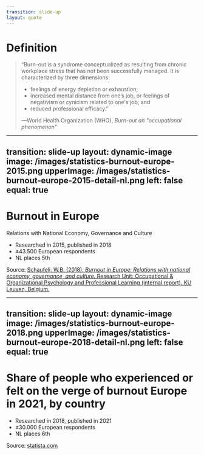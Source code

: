 ```yaml
---
transition: slide-up
layout: quote
---
```

# Definition

<blockquote cite="https://www.who.int/standards/classifications/frequently-asked-questions/burn-out-an-occupational-phenomenon">

“Burn-out is a syndrome conceptualized as resulting from chronic workplace stress that has not been successfully managed. It is characterized by three dimensions:

- feelings of energy depletion or exhaustion;
- increased mental distance from one’s job, or feelings of negativism or cynicism related to one's job; and
- reduced professional efficacy.”

<footer class="mt-8!">—World Health Organization (WHO), <cite>Burn-out an "occupational phenomenon"</cite></footer>
</blockquote>

---
transition: slide-up
layout: dynamic-image
image: /images/statistics-burnout-europe-2015.png
upperImage: /images/statistics-burnout-europe-2015-detail-nl.png
left: false
equal: true
---

# Burnout in Europe

Relations with National Economy, Governance and Culture

- Researched in 2015, published in 2018
- ±43.500 European respondents
- NL places 5th

<footer class="absolute bottom-0">

Source: [Schaufeli, W.B. (2018). _Burnout in Europe: Relations with national economy, governance, and culture._ Research Unit: Occupational & Organizational Psychology and Professional Learning (internal report). KU Leuven, Belgium.](https://www.wilmarschaufeli.nl/publications/Schaufeli/500.pdf)
</footer>

---
transition: slide-up
layout: dynamic-image
image: /images/statistics-burnout-europe-2018.png
upperImage: /images/statistics-burnout-europe-2018-detail-nl.png
left: false
equal: true
---

# Share of people who experienced or felt on the verge of burnout Europe in 2021, by country

- Researched in 2018, published in 2021
- ±30.000 European respondents
- NL places 6th

<footer class="absolute bottom-0 bg-white">

Source: [statista.com](https://www.statista.com/statistics/1249649/experiences-of-burnout-in-europe/)
</footer>

<!--
Researched: 2018
Published: 2021

- Don't speculate on the reason of the rise

## Transition

"I'm not here to show you statistics. I'm here to tell you about my personal experience with burn-out"

-->
